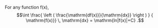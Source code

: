 For any function f(x),
$$\int \frac{ \left ( \frac{\mathrm{df(x)}}{\mathrm{dx}} \right ) } { \mathrm{f(x)}}
 \, \mathrm{dx}
= \mathrm{ln|f(x)|+C} .$$

